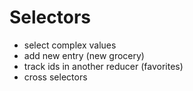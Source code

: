 # Selectors

- select complex values
- add new entry (new grocery)
- track ids in another reducer (favorites)
- cross selectors
